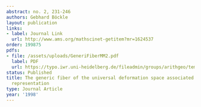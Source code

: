```yaml
---
abstract: no. 2, 231-246
authors: Gebhard Böckle
layout: publication
links:
- label: Journal Link
  url: http://www.ams.org/mathscinet-getitem?mr=1624537
order: 199875
pdfs:
- file: /assets/uploads/GeneriFiberMM2.pdf
  label: PDF
  url: https://typo.iwr.uni-heidelberg.de/fileadmin/groups/arithgeo/templates/data/Gebhard_Boeckle/GeneriFiberMM2.pdf
status: Published
title: The generic fiber of the universal deformation space associated to a tame Galois
  representation
type: Journal Article
year: '1998'
---
```

